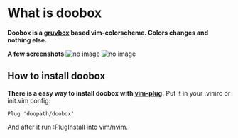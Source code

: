 # What is doobox
**Doobox is a [gruvbox](https://github.com/morhetz/gruvbox) based vim-colorscheme. Colors changes and nothing else.**

**A few screenshots**
![no image](https://github.com/doopath/doobox/blob/master/screenshots/doobox.png)
![no image](https://github.com/doopath/doobox/blob/master/screenshots/doobox_full.png)

## How to install doobox
**There is a easy way to install doobox with [vim-plug](https://github.com/junegunn/vim-plug).**
Put it in your .vimrc or init.vim config:
```
Plug 'doopath/doobox'
```
And after it run :PlugInstall into vim/nvim.


